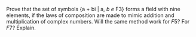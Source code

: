Prove that the set of symbols {a + bi | a, $b$ $e$ F3} forms a field with nine elements, if the laws of composition are made to mimic addition and multiplication of complex numbers. Will the same method work for $F5$? For $F7$? Explain.